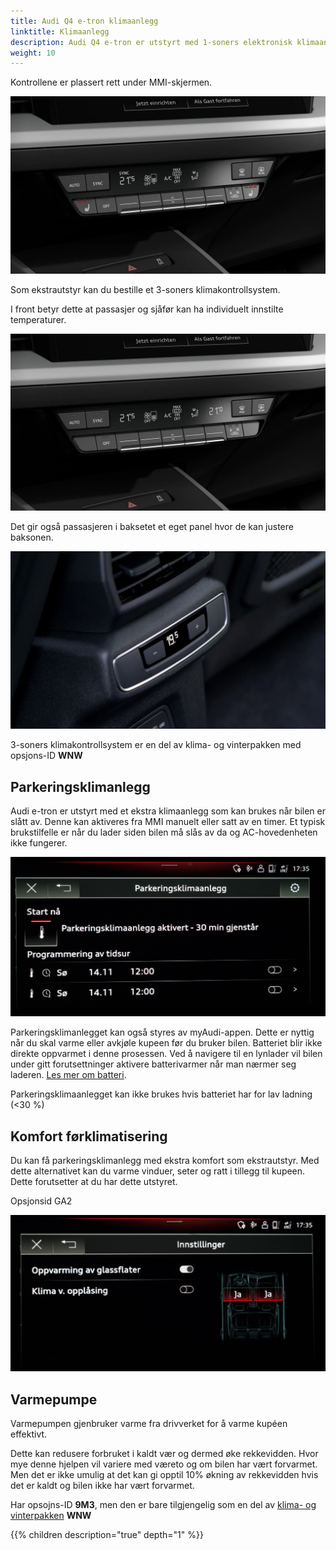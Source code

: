 ```yaml
---
title: Audi Q4 e-tron klimaanlegg
linktitle: Klimaanlegg
description: Audi Q4 e-tron er utstyrt med 1-soners elektronisk klimaanlegg som standard
weight: 10
---
```


Kontrollene er plassert rett under MMI-skjermen.

![AC-kontroll](ac1zonecontrol.jpg "AC-en har et eget kontrollpanel under MMI-skjermen")

Som ekstrautstyr kan du bestille et 3-soners klimakontrollsystem.

I front betyr dette at passasjer og sjåfør kan ha individuelt innstilte temperaturer.

![AC-kontroll](ac3zonecontrol.jpg "3-soners klimakontrollsystem med individuell temp for sjåfør/passasjer")

Det gir også passasjeren i baksetet et eget panel hvor de kan justere baksonen.

![AC-kontroll](rearaccontrol.jpg "AC-en har et separat kontrollpanel for baksetene")

3-soners klimakontrollsystem er en del av klima- og vinterpakken med opsjons-ID **WNW**

## Parkeringsklimanlegg

Audi e-tron er utstyrt med et ekstra klimaanlegg som kan brukes når bilen er slått av. Denne kan aktiveres
fra MMI manuelt eller satt av en timer. Et typisk brukstilfelle er når du lader siden bilen må slås av da og AC-hovedenheten ikke fungerer.

![Pre condition](preconditionnb.jpg "Parkeringsklimaanlegg vil kjøre i 30 minutter og kan startes fra MMI eller myAudi-appen" )

Parkeringsklimanlegget kan også styres av myAudi-appen. Dette er nyttig når du skal varme eller avkjøle kupeen før du bruker bilen.
Batteriet blir ikke direkte oppvarmet i denne prosessen. Ved å navigere til en lynlader vil bilen under gitt forutsettninger aktivere batterivarmer når man nærmer seg laderen.  [Les mer om batteri](../../drivetrain/battery/#termisk-styring).

Parkeringsklimaanlegget kan ikke brukes hvis batteriet har for lav ladning (<30 %)

## Komfort førklimatisering

Du kan få parkeringsklimanlegg med ekstra komfort som ekstrautstyr. Med dette alternativet kan du varme vinduer, seter og ratt i tillegg til kupeen. Dette forutsetter at du har dette utstyret.

Opsjonsid GA2

![Komfort](conviencesettingsnb.jpg "Komfortinnstillinger")

## Varmepumpe

Varmepumpen gjenbruker varme fra drivverket for å varme kupéen effektivt.

Dette kan redusere forbruket i kaldt vær og dermed øke rekkevidden. Hvor mye denne hjelpen vil variere med væreto og om bilen har vært forvarmet. Men det er ikke umulig at det kan gi opptil 10% økning av rekkevidden hvis det er kaldt og bilen ikke har vært forvarmet.

Har opsojns-ID **9M3**, men den er bare tilgjengelig som en del av [klima- og vinterpakken](/models/q4-e-tron/optionguide/list/#equipment-packages) **WNW**

{{% children description="true" depth="1" %}}
